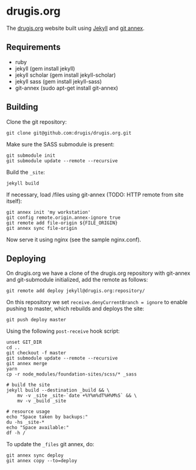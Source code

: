 drugis.org
==========

The [drugis.org](https://drugis.org/) website built using
[Jekyll](http://jekyllrb.com/) and
[git annex](https://git-annex.branchable.com/).

Requirements
------------

 - ruby
 - jekyll (gem install jekyll)
 - jekyll scholar (gem install jekyll-scholar)
 - jekyll sass (gem install jekyll-sass)
 - git-annex (sudo apt-get install git-annex)

Building
--------

Clone the git repository:

    git clone git@github.com:drugis/drugis.org.git

Make sure the SASS submodule is present:

    git submodule init
    git submodule update --remote --recursive

Build the `_site`:

    jekyll build

If necessary, load /files using git-annex (TODO: HTTP remote from site itself):

    git annex init 'my workstation'
    git config remote.origin.annex-ignore true
    git remote add file-origin ${FILE_ORIGIN}
    git annex sync file-origin

Now serve it using nginx (see the sample nginx.conf).

Deploying
---------

On drugis.org we have a clone of the drugis.org repository with git-annex and
git-submodule initialized, add the remote as follows:

    git remote add deploy jekyll@drugis.org:repository/

On this repository we set `receive.denyCurrentBranch = ignore` to enable
pushing to master, which rebuilds and deploys the site:

    git push deploy master

Using the following `post-receive` hook script:

    unset GIT_DIR
    cd ..   
    git checkout -f master
    git submodule update --remote --recursive
    git annex merge
    yarn
    cp -r node_modules/foundation-sites/scss/* _sass
 
    # build the site
    jekyll build --destination _build && \
        mv -v _site _site-`date +%Y%m%dT%H%M%S` && \
        mv -v _build _site
 
    # resource usage
    echo "Space taken by backups:"
    du -hs _site-*
    echo "Space available:"
    df -h /

To update the `_files` git annex, do:

    git annex sync deploy
    git annex copy --to=deploy
